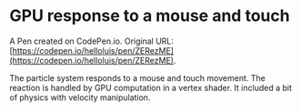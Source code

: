 # GPU response to a mouse and touch

A Pen created on CodePen.io. Original URL: [https://codepen.io/helloluis/pen/ZERezME](https://codepen.io/helloluis/pen/ZERezME).

The particle system responds to a mouse and touch movement. The reaction is handled by GPU computation in a vertex shader. It included a bit of physics with velocity manipulation.